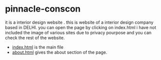 # pinnacle-conscon
it is a interior design website .
this is website of a interior design company based in DELHI.
you can open the page by clicking on index.html
i have not included the image of various sites due to privacy pourpose and you can check the rest of the website.

- [index.html](index.html) is the main file
- [about.html](about.html) gives the about section of the page.

